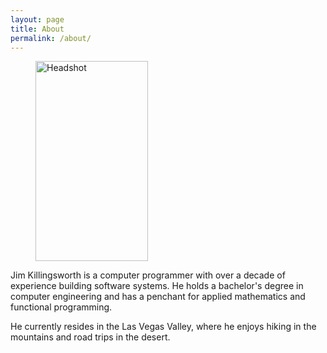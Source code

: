 ```yaml
---
layout: page
title: About
permalink: /about/
---
```


<figure class="floating">
  <img width="180" height="320" alt="Headshot"
    srcset="
      ./assets/headshot-utah-720.jpg 4x,
      ./assets/headshot-utah-540.jpg 3x,
      ./assets/headshot-utah-360.jpg 2x,
      ./assets/headshot-utah-180.jpg 1x"
    src="{% datauri ./inline/headshot-utah-low.jpg %}" />
</figure>

Jim Killingsworth is a computer programmer with over a decade of experience building software systems. He holds a bachelor's degree in computer engineering and has a penchant for applied mathematics and functional programming.

He currently resides in the Las Vegas Valley, where he enjoys hiking in the mountains and road trips in the desert.
